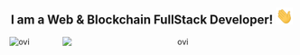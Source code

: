 <div align="center">
<h2> I am a Web & Blockchain FullStack Developer! <img src="https://github.com/ABSphreak/ABSphreak/blob/master/gifs/Hi.gif" width="30px"></h2>
</div>

<div align="center">
<p><img align="left" src="https://github-readme-stats.vercel.app/api/top-langs?username=NAJI2329&show_icons=true&locale=en&layout=compact&theme=chartreuse-dark" alt="ovi" /></p>
<p>&nbsp;<img align="right" src="https://github-readme-stats.vercel.app/api?username=NAJI2329&show_icons=true&locale=en&theme=chartreuse-dark" alt="ovi" width="410" /></p>
</div>

